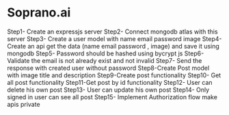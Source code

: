 # Soprano.ai

Step1- Create an expressjs server
Step2- Connect mongodb atlas with this server
Step3- Create a user model with name email password image
Step4- Create an api get the data (name email password , image) and save it using
mongodb Step5- Password should be hashed using bycrypt js
Step6- Validate the email is not already exist and not invalid
Step7- Send the response with created user without
password Step8-Create Post model with image title and
description Step9-Create post functionality
Step10- Get all post functionality
Step11-Get post by id functionality
Step12- User can delete his own post
Step13- User can update his own
post
Step14- Only signed in user can see all post
Step15- Implement Authorization flow make apis private